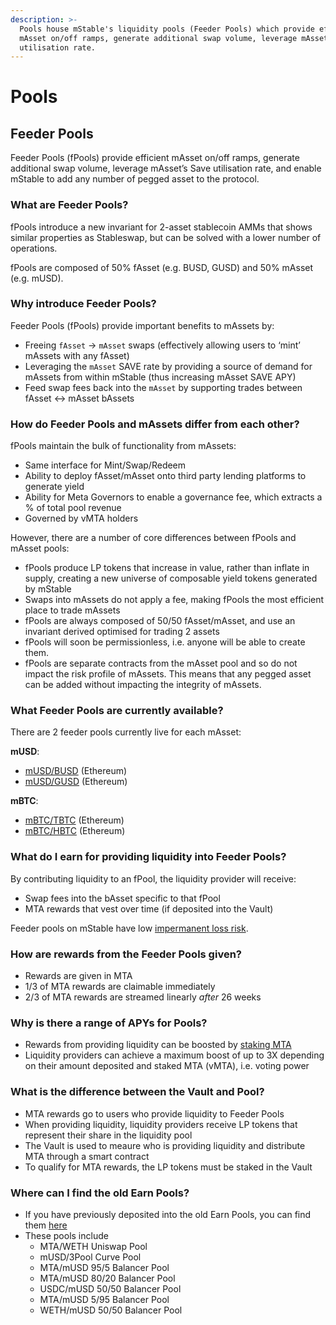```yaml
---
description: >-
  Pools house mStable's liquidity pools (Feeder Pools) which provide efficient
  mAsset on/off ramps, generate additional swap volume, leverage mAsset’s Save
  utilisation rate.
---
```


# Pools

## Feeder Pools

Feeder Pools \(fPools\) provide efficient mAsset on/off ramps, generate additional swap volume, leverage mAsset’s Save utilisation rate, and enable mStable to add any number of pegged asset to the protocol.

### What are Feeder Pools?

fPools introduce a new invariant for 2-asset stablecoin AMMs that shows similar properties as Stableswap, but can be solved with a lower number of operations.

fPools are composed of 50% fAsset \(e.g. BUSD, GUSD\) and 50% mAsset \(e.g. mUSD\).

### Why introduce Feeder Pools?

Feeder Pools \(fPools\) provide important benefits to mAssets by:

* Freeing `fAsset` -&gt; `mAsset` swaps \(effectively allowing users to ‘mint’ mAssets with any fAsset\)
* Leveraging the `mAsset` SAVE rate by providing a source of demand for mAssets from within mStable \(thus increasing mAsset SAVE APY\)
* Feed swap fees back into the `mAsset` by supporting trades between fAsset &lt;-&gt; mAsset bAssets

### How do Feeder Pools and mAssets differ from each other?

fPools maintain the bulk of functionality from mAssets:

* Same interface for Mint/Swap/Redeem
* Ability to deploy fAsset/mAsset onto third party lending platforms to generate yield
* Ability for Meta Governors to enable a governance fee, which extracts a % of total pool revenue
* Governed by vMTA holders

However, there are a number of core differences between fPools and mAsset pools:

* fPools produce LP tokens that increase in value, rather than inflate in supply, creating a new universe of composable yield tokens generated by mStable
* Swaps into mAssets do not apply a fee, making fPools the most efficient place to trade mAssets
* fPools are always composed of 50/50 fAsset/mAsset, and use an invariant derived optimised for trading 2 assets
* fPools will soon be permissionless, i.e. anyone will be able to create them.
* fPools are separate contracts from the mAsset pool and so do not impact the risk profile of mAssets. This means that any pegged asset can be added without impacting the integrity of mAssets.

### What Feeder Pools are currently available?

There are 2 feeder pools currently live for each mAsset:

**mUSD**:

* [mUSD/BUSD](https://app.mstable.org/#/musd/pools/0xfe842e95f8911dcc21c943a1daa4bd641a1381c6) \(Ethereum\)
* [mUSD/GUSD](https://app.mstable.org/#/musd/pools/0x4fb30c5a3ac8e85bc32785518633303c4590752d) \(Ethereum\)

**mBTC**:

* [mBTC/TBTC](https://app.mstable.org/#/mbtc/pools/0xb61a6f928b3f069a68469ddb670f20eeeb4921e0) \(Ethereum\)
* [mBTC/HBTC](https://app.mstable.org/#/mbtc/pools/0x48c59199da51b7e30ea200a74ea07974e62c4ba7) \(Ethereum\)

### What do I earn for providing liquidity into Feeder Pools?

By contributing liquidity to an fPool, the liquidity provider will receive:

* Swap fees into the bAsset specific to that fPool
* MTA rewards that vest over time \(if deposited into the Vault\)

Feeder pools on mStable have low [impermanent loss risk](https://pintail.medium.com/uniswap-a-good-deal-for-liquidity-providers-104c0b6816f2).

### How are rewards from the Feeder Pools given?

* Rewards are given in MTA
* 1/3 of MTA rewards are claimable immediately
* 2/3 of MTA rewards are streamed linearly _after_ 26 weeks

### Why is there a range of APYs for Pools?

* Rewards from providing liquidity can be boosted by [staking MTA](https://governance.mstable.org/#/stake)
* Liquidity providers can achieve a maximum boost of up to 3X depending on their amount deposited and staked MTA \(vMTA\), i.e. voting power

### What is the difference between the Vault and Pool?

* MTA rewards go to users who provide liquidity to Feeder Pools
* When providing liquidity, liquidity providers receive LP tokens that represent their share in the liquidity pool
* The Vault is used to meaure who is providing liquidity and distribute MTA through a smart contract
* To qualify for MTA rewards, the LP tokens must be staked in the Vault

### Where can I find the old Earn Pools?

* If you have previously deposited into the old Earn Pools, you can find them [here](https://earn.mstable.org/#/musd/earn)
* These pools include
  * MTA/WETH Uniswap Pool
  * mUSD/3Pool Curve Pool
  * MTA/mUSD 95/5 Balancer Pool
  * MTA/mUSD 80/20 Balancer Pool
  * USDC/mUSD 50/50 Balancer Pool
  * MTA/mUSD 5/95 Balancer Pool
  * WETH/mUSD 50/50 Balancer Pool

